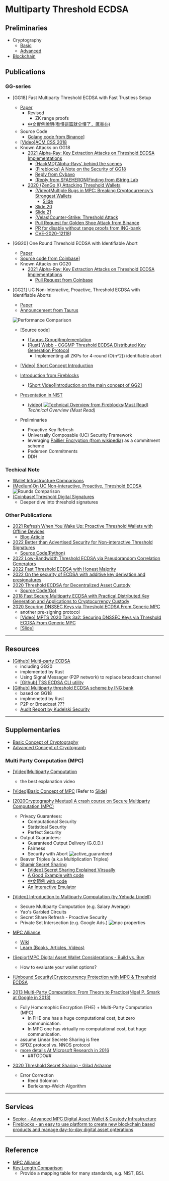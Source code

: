 # Multiparty Threshold ECDSA

## Preliminaries

- Cryptography
  - [Basic](basic.md)
  - [Advanced](advanced.md)
- [Blockchain](blockchain.md)

## Publications

### GG-series

- [GG18] Fast Multiparty Threshold ECDSA with Fast Trustless Setup
  - [Paper](https://eprint.iacr.org/2019/114.pdf)
    - Revised
      - ZK range proofs
    - [中文實例說明(看懂這篇就全懂了，厲害👍)](http://aandds.com/blog/multiparty-threshold-ecdsa.html)
  - Source Code
    - [Golang code from Binance](https://github.com/bnb-chain/tss-lib)]
  - [[Video]ACM CSS 2018](https://www.youtube.com/watch?v=PdfDZIwuZm0)
  - Known Attacks on GG18
    - [2021 Alpha-Ray: Key Extraction Attacks on Threshold ECDSA Implementations](https://eprint.iacr.org/2021/1621.pdf)
      - [(HackMD)'Alpha-Rays' behind the scenes](https://hackmd.io/@omershlo/Sk_8JT-qt)
      - [(Fireblocks) A Note on the Security of GG18](https://info.fireblocks.com/hubfs/A_Note_on_the_Security_of_GG.pdf)
      - [Reply from Cybavo](https://www.cybavo.com/blog/cybavo-mpc-safe-against-key-extraction-attacks-paper/)
      - [(Reply from SFAEHERON)Finding from iString Lab](https://blog.safeheron.com/blog/insights/safeheron-originals/warning-gg18-20-based-attack-towards-mpc-threshold-signature)
    - [2020 (ZenGo X) Attacking Threshold Wallets](https://eprint.iacr.org/2020/1052.pdf)
      - [(Video)Multiple Bugs in MPC: Breaking Cryptocurrency's Strongest Wallets](https://www.youtube.com/watch?v=0Okqvm4lBQI)
        - [Slide](https://www.aumasson.jp/data/talks/BH20_mpctss.pdf)
      - [Slide 20](https://www.aumasson.jp/data/talks/tss_mpts20.pdf)
      - [Slide 21](https://www.aumasson.jp/data/talks/tss_rwc21.pdf)
      - [(Velas)Counter-Strike: Threshold Attack](https://medium.com/velasblockchain/counter-strike-threshold-attack-87f3b456b1e0)
      - [Pull Request for Golden Shoe Attack from Binance](https://github.com/bnb-chain/tss-lib/pull/89)
      - [PR for disable without range proofs from ING-bank](https://github.com/ing-bank/threshold-signatures/pull/32/files)
      - [CVE-2020-12118](https://cve.mitre.org/cgi-bin/cvename.cgi?name=CVE-2020-12118))

- [GG20] One Round Threshold ECDSA with Identifiable Abort
  - [Paper](https://eprint.iacr.org/2020/540.pdf)
  - [Source code from Coinbase](https://github.com/coinbase/kryptology)]
  - Known Attacks on GG20
    - [2021 Alpha-Ray: Key Extraction Attacks on Threshold ECDSA Implementations](https://eprint.iacr.org/2021/1621.pdf)
      - [Pull Request from Coinbase](https://github.com/coinbase/kryptology/pull/16/files)

- [GG21] UC Non-Interactive, Proactive, Threshold ECDSA with Identifiable Aborts
  - [Paper](https://eprint.iacr.org/2021/060.pdf)
  - [Announcement from Taurus](https://blog.taurushq.com/first-open-source-implementation-of-mpc-cmp/)

  ![Performance Comparison](/img/gg21_fig1.png)

  - [Source code]
    - [(Taurus Group)Implementation](https://github.com/taurusgroup/multi-party-sig)
    - [[Rust] Webb - CGGMP Threshold ECDSA Distributed Key Generation Protocol](https://github.com/webb-tools/cggmp-threshold-ecdsa)
      - Implementing all ZKPs for 4-round (O(n^2)) identifiable abort
  - [[Video] Short Concept Introduction](https://dl.acm.org/doi/10.1145/3372297.3423367#)
  - [Introduction from Fireblocks](https://www.fireblocks.com/blog/ccs-threshold-ecdsa/)
    - [[Short Video]Introduction on the main concept of GG21](https://www.youtube.com/watch?v=tNptKxswmvg)
  - [Presentation in NIST](https://csrc.nist.gov/presentations/2020/mpts2020-3a3)
    - [(video)](https://www.nist.gov/video/mpts-2020-talk-3a3-uc-non-interactive-proactive-threshold-ecdsa-identifiable-aborts)
  [![Technical Overview from Fireblocks(Must Read)](https://img.youtube.com/vi/zXCSPWxWA-s/sddefault.jpg)](https://www.youtube.com/watch?v=zXCSPWxWA-s)
  *Technical Overview (Must Read)*
  
  - Preliminaries
    - Proactive Key Refresh
    - Universally Composable (UC) Security Framework
    - leveraging [Paillier Encryption (from wikipedia)](https://en.wikipedia.org/wiki/Paillier_cryptosystem) as a commitment scheme
    - Pedersen Commitments
    - DDH

### Techical Note

- [Wallet Infrastructure Comparisons](https://hackmd.io/@torus/ryzootvn5)
- [(Medium)On UC Non-interactive, Proactive, Threshold ECDSA](https://medium.com/iovlabs-innovation-stories/on-uc-non-interactive-proactive-threshold-ecdsa-fda5916edc50)
 ![Rounds Comparison](/img/ts-comparison.png)
- [(Coinbase)Threshold Digital Signatures](https://www.coinbase.com/blog/threshold-digital-signatures)
  - Deeper dive into threshold signatures
  
### Other Publications

- [2021 Refresh When You Wake Up: Proactive Threshold Wallets with Offline Devices](https://eprint.iacr.org/2019/1328.pdf)
  - [Blog Article](https://www.omershlomovits.com/blog/entry-03-4yatg)
- [2022 Better than Advertised Security for Non-interactive Threshold Signatures](https://crypto.iacr.org/2022/papers/538806_1_En_18_Chapter_OnlinePDF.pdf)
  - [Source Code(Python)](https://github.com/mmaller/multi_and_threshold_signature_reductions)
- [2022 Low-Bandwidth Threshold ECDSA via Pseudorandom Correlation Generators](https://eprint.iacr.org/2021/1587.pdf)
- [2022 Fast Threshold ECDSA with Honest Majority](https://eprint.iacr.org/2020/501.pdf)
- [2022 On the security of ECDSA with additive key derivation and presignatures](https://eprint.iacr.org/2021/1330.pdf)
- [2020 Threshold ECDSA for Decentralized Asset Custody](https://eprint.iacr.org/2020/498.pdf)
  - [Source Code(Go)](https://github.com/aleph-zero-foundation/threshold-ecdsa)
- [2018 Fast Secure Multiparty ECDSA with Practical Distributed Key Generation and Applications to Cryptocurrency Custody](https://eprint.iacr.org/2018/987.pdf)
- [2020 Securing DNSSEC Keys via Threshold ECDSA From Generic MPC](https://eprint.iacr.org/2019/889.pdf)
  - another pre-signing protocol
  - [[Video] MPTS 2020 Talk 3a2: Securing DNSSEC Keys via Threshold ECDSA From Generic MPC](https://csrc.nist.gov/presentations/2020/mpts2020-3a2)
  - [[Slide]](https://csrc.nist.gov/CSRC/media//Events/mpts2020/slides/mpts2020-3a2-talk-kris.pdf)

---

## Resources

- [[Github] Multi-party ECDSA](https://github.com/ZenGo-X/multi-party-ecdsa)
  - including GG20
  - implemented by Rust
  - Using Signal Messager (P2P network) to replace broadcast channel
  - [[Github] TSS ECDSA CLI utility](https://github.com/cryptochill/tss-ecdsa-cli)
- [[Github] Multiparty threshold ECDSA scheme by ING bank](https://github.com/ing-bank/threshold-signatures)
  - based on GG18
  - implmeneted by Rust
  - P2P or Broadcast ???
  - [Audit Report by Kudelski Security](https://github.com/ing-bank/threshold-signatures/blob/master/docs/report_ing_tss_1.0.pdf)
  
---

## Supplementaries

- [Basic Concept of Cryptography](basic.md)
- [Advanced Concept of Cryptograph](advanced.md)

### Multi Party Computation (MPC)

- [[Video]Multiparty Computation](https://www.youtube.com/watch?v=_kLET4k2xBQ)
  - the best explanation video
- [[Video]Basic Concept of MPC](https://www.youtube.com/watch?v=vRVudJADQLk) [Refer to [Slide](https://drive.google.com/file/d/1U5M8b4dePgEgiY4PPeP3DL0LB_kaS34S/view)]
- [[2020Cryptography Meetup] A crash course on Secure Multiparty Computation (MPC)](https://www.youtube.com/watch?v=HOqv5xzrlFI)
  - Privacy Guarantees:
    - Computational Security
    - Statistical Security
    - Perfect Security
  - Output Guarantees:
    - Guaranteed Output Delivery (G.O.D.)
    - Fairness
    - Security with Abort
  ![active_guaranteed](/img/active_guaranteed.png)
  - Beaver Triples (a.k.a Multiplication Triples)
  - [Shamir Secret Sharing](https://en.wikipedia.org/wiki/Shamir%27s_Secret_Sharing)
    - [[Video] Secret Sharing Explained Virsually](https://www.youtube.com/watch?v=iFY5SyY3IMQ)
    - [A Good Example with code](https://www.geeksforgeeks.org/shamirs-secret-sharing-algorithm-cryptography/)
    - [中文範例 with code](https://medium.com/taipei-ethereum-meetup/%E7%A7%81%E9%91%B0%E5%88%86%E5%89%B2-shamirs-secret-sharing-7a70c8abf664)
    - [An Interactive Emulator](https://iancoleman.io/shamir/)

- [[Video] Introduction to Multiparty Computation (by Yehuda Lindell)](https://www.youtube.com/watch?v=aDL_KScy6hA)
  - Secure Multiparty Computation (e.g. Salary Average)
  - Yao's Garbled Circuits
  - Secret Share Refresh - Proactive Security
  - Private Set Intersection (e.g. Google Ads.)
  ![mpc properties](/img/mpc_properties.png)
- [MPC Alliance](https://www.mpcalliance.org/)
  - [Wiki](https://wiki.mpcalliance.org/)
  - [Learn (Books, Articles, Videos)](https://www.mpcalliance.org/learn)
- [(Sepior)MPC Digital Asset Wallet Considerations - Build vs. Buy](https://www.youtube.com/watch?v=y9nvtJlZvI8)
  - How to evaluate your wallet options?
- [(Unbound Security)Cryptocurrency Protection with MPC & Threshold ECDSA](https://www.youtube.com/watch?v=AAW5C0cXLIU)
- [2013 Multi-Party Computation: From Theory to Practice(Nigel P. Smark at Google in 2013)](https://www.youtube.com/watch?v=LRAN_w1_qmw)
  - Fully Homomophic Encryption (FHE) + Multi-Party Computation (MPC)
    - In FHE one has a huge computational cost, but zero communication.
    - In MPC one has virtually no computational cost, but huge communication.
  - assume Linear Secrete Sharing is free
  - SPDZ protocol vs. NNOS protocol
  - [more details At Microsoft Research in 2016](https://www.youtube.com/watch?v=pNNLAEygPQI)
    - ##TODO##
- [2020 Threshold Secret Sharing - Gilad Asharov](https://www.youtube.com/watch?v=5tDp_-Nf7nU)
  - Error Correction
    - Reed Solomon
    - Berlekamp-Welch Algorithm

---

## Services

- [Sepior - Advanced MPC Digital Asset Wallet & Custody Infrastructure](https://sepior.com/)
- [Fireblocks - an easy to use platform to create new blockchain based products and manage day-to-day digital asset opterations](https://www.fireblocks.com/blog/ccs-threshold-ecdsa/)

---

## Reference

- [MPC Alliance](https://www.mpcalliance.org/)
- [Key Length Comparison](https://www.keylength.com/en/compare/)
  - Provide a mapping table for many standards, e.g. NIST, BSI.
